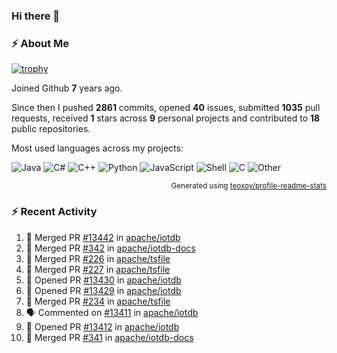 ### Hi there 👋

### :zap: About Me

[![trophy](https://github-profile-trophy.vercel.app/?username=HTHou&theme=onedark)](https://github.com/ryo-ma/github-profile-trophy)
   
Joined Github **7** years ago.

Since then I pushed **2861** commits, opened **40** issues, submitted **1035** pull requests, received **1** stars across **9** personal projects and contributed to **18** public repositories.

Most used languages across my projects:

![Java](https://img.shields.io/static/v1?style=flat-square&label=%E2%A0%80&color=555&labelColor=%23b07219&message=Java%EF%B8%B189.6%25)
![C#](https://img.shields.io/static/v1?style=flat-square&label=%E2%A0%80&color=555&labelColor=%23178600&message=C%23%EF%B8%B13.9%25)
![C++](https://img.shields.io/static/v1?style=flat-square&label=%E2%A0%80&color=555&labelColor=%23f34b7d&message=C%2B%2B%EF%B8%B12.7%25)
![Python](https://img.shields.io/static/v1?style=flat-square&label=%E2%A0%80&color=555&labelColor=%233572A5&message=Python%EF%B8%B10.7%25)
![JavaScript](https://img.shields.io/static/v1?style=flat-square&label=%E2%A0%80&color=555&labelColor=%23f1e05a&message=JavaScript%EF%B8%B10.5%25)
![Shell](https://img.shields.io/static/v1?style=flat-square&label=%E2%A0%80&color=555&labelColor=%2389e051&message=Shell%EF%B8%B10.4%25)
![C](https://img.shields.io/static/v1?style=flat-square&label=%E2%A0%80&color=555&labelColor=%23555555&message=C%EF%B8%B10.4%25)
![Other](https://img.shields.io/static/v1?style=flat-square&label=%E2%A0%80&color=555&labelColor=%23ededed&message=Other%EF%B8%B11.4%25)

<p align="right"><sub>Generated using <a href="https://github.com/marketplace/actions/profile-readme-stats">teoxoy/profile-readme-stats</a></sub></p>


<!--![](https://github.com/HTHou/HTHou/blob/output/github-contribution-grid-snake.svg)-->

<!--![Haonan Hou's github stats](https://github-readme-stats.vercel.app/api?username=HTHou&count_private=true&show_icons=true&theme=onedark)-->

<!--![Haonan Hou's wakatime stats](https://github-readme-stats.vercel.app/api/wakatime?username=HTHou&layout=compact&theme=onedark)-->

<!--![Top Langs](https://github-readme-stats.vercel.app/api/top-langs/?username=HTHou&theme=onedark&layout=compact)-->

### :zap: Recent Activity
<!--START_SECTION:activity-->
1. 🎉 Merged PR [#13442](https://github.com/apache/iotdb/pull/13442) in [apache/iotdb](https://github.com/apache/iotdb)
2. 🎉 Merged PR [#342](https://github.com/apache/iotdb-docs/pull/342) in [apache/iotdb-docs](https://github.com/apache/iotdb-docs)
3. 🎉 Merged PR [#226](https://github.com/apache/tsfile/pull/226) in [apache/tsfile](https://github.com/apache/tsfile)
4. 🎉 Merged PR [#227](https://github.com/apache/tsfile/pull/227) in [apache/tsfile](https://github.com/apache/tsfile)
5. 💪 Opened PR [#13430](https://github.com/apache/iotdb/pull/13430) in [apache/iotdb](https://github.com/apache/iotdb)
6. 💪 Opened PR [#13429](https://github.com/apache/iotdb/pull/13429) in [apache/iotdb](https://github.com/apache/iotdb)
7. 🎉 Merged PR [#234](https://github.com/apache/tsfile/pull/234) in [apache/tsfile](https://github.com/apache/tsfile)
8. 🗣 Commented on [#13411](https://github.com/apache/iotdb/issues/13411#issuecomment-2330766261) in [apache/iotdb](https://github.com/apache/iotdb)
9. 💪 Opened PR [#13412](https://github.com/apache/iotdb/pull/13412) in [apache/iotdb](https://github.com/apache/iotdb)
10. 🎉 Merged PR [#341](https://github.com/apache/iotdb-docs/pull/341) in [apache/iotdb-docs](https://github.com/apache/iotdb-docs)
<!--END_SECTION:activity-->

<!--
**HTHou/HTHou** is a ✨ _special_ ✨ repository because its `README.md` (this file) appears on your GitHub profile.

Here are some ideas to get you started:

- 🔭 I’m currently working on ...
- 🌱 I’m currently learning ...
- 👯 I’m looking to collaborate on ...
- 🤔 I’m looking for help with ...
- 💬 Ask me about ...
- 📫 How to reach me: ...
- 😄 Pronouns: ...
- ⚡ Fun fact: ...
-->
